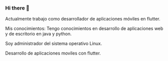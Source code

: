 ### Hi there 👋

Actualmente trabajo como desarrollador de aplicaciones móviles en flutter.

Mis conocimientos: 
  Tengo conocimientos en desarrollo de aplicaciones web y de escritorio en java y python.

  Soy administrador del sistema operativo Linux.
  
  Desarrollo de aplicaciones moviles con flutter.

